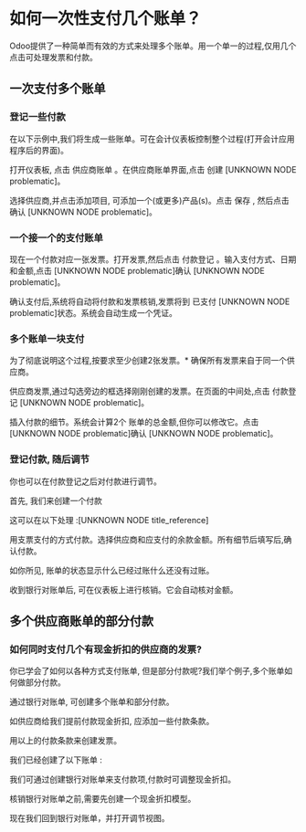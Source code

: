 # 如何一次性支付几个账单？

Odoo提供了一种简单而有效的方式来处理多个账单。用一个单一的过程,仅用几个点击可处理发票和付款。

## 一次支付多个账单

### 登记一些付款

在以下示例中,我们将生成一些账单。可在会计仪表板控制整个过程\(打开会计应用程序后的界面\)。

打开仪表板, 点击 供应商账单 。在供应商账单界面,点击 创建 \[UNKNOWN NODE problematic\]。

选择供应商,并点击添加项目, 可添加一个\(或更多\)产品\(s\)。点击 保存 , 然后点击 确认 \[UNKNOWN NODE problematic\]。

### 一个接一个的支付账单

现在一个付款对应一张发票。打开发票,然后点击 付款登记 。输入支付方式、日期和金额,点击 \[UNKNOWN NODE problematic\]确认 \[UNKNOWN NODE problematic\]。

确认支付后,系统将自动将付款和发票核销,发票将到 已支付 \[UNKNOWN NODE problematic\]状态。系统会自动生成一个凭证。

### 多个账单一块支付

为了彻底说明这个过程,按要求至少创建2张发票。\* 确保所有发票来自于同一个供应商。

供应商发票,通过勾选旁边的框选择刚刚创建的发票。在页面的中间处,点击 付款登记 \[UNKNOWN NODE problematic\]。

插入付款的细节。系统会计算2个 账单的总金额,但你可以修改它。点击 \[UNKNOWN NODE problematic\]确认 \[UNKNOWN NODE problematic\]。

### 登记付款, 随后调节

你也可以在付款登记之后对付款进行调节。

首先, 我们来创建一个付款

这可以在以下处理 :\[UNKNOWN NODE title\_reference\]

用支票支付的方式付款。选择供应商和应支付的余款金额。所有细节后填写后,确认付款。

如你所见, 账单的状态显示什么已经过账什么还没有过账。

收到银行对账单后, 可在仪表板上进行核销。它会自动核对金额。

## 多个供应商账单的部分付款

### 如何同时支付几个有现金折扣的供应商的发票?

你已学会了如何以各种方式支付账单, 但是部分付款呢?我们举个例子,多个账单如何做部分付款。

通过银行对账单, 可创建多个账单和部分付款。

如供应商给我们提前付款现金折扣, 应添加一些付款条款。

用以上的付款条款来创建发票。

我们已经创建了以下账单 :

我们可通过创建银行对账单来支付款项,付款时可调整现金折扣。

核销银行对账单之前,需要先创建一个现金折扣模型。

现在我们回到银行对账单，并打开调节视图。



